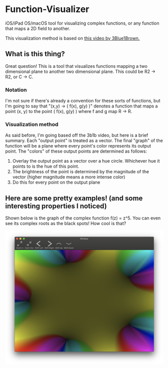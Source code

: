 # Function-Visualizer
iOS/iPad OS/macOS tool for visualizing complex functions, or any function that maps a 2D field to another.

This visualization method is based on [this video by 3Blue1Brown.](https://www.youtube.com/watch?v=b7FxPsqfkOY)

## What is this thing?

Great question! This is a tool that visualizes functions mapping a two dimensional plane to another two dimensional plane. This could be R2 -> R2, or C -> C.

### Notation

I'm not sure if there's already a convention for these sorts of functions, but I'm going to say that "(x,y) -> ( f(x), g(y) )" denotes a function that maps a point (x, y) to the point ( f(x), g(y) ) where f and g map R -> R.

### Visualization method

As said before, I'm going based off the 3b1b video, but here is a brief summary. Each "output point" is treated as a vector. The final "graph" of the function will be a plane where every point's color represents its output point. The "colors" of these output points are determined as follows:

1. Overlay the output point as a vector over a hue circle. Whichever hue it points to is the hue of this point.
2. The brightness of the point is determined by the magnitude of the vector (higher magnitude means a more intense color)
3. Do this for every point on the output plane

## Here are some pretty examples! (and some interesting properties I noticed)

Shown below is the graph of the complex function f(z) = z^5. You can even see its complex roots as the black spots! How cool is that?

![Simple Complex Function](Images/simple_complex.png)
